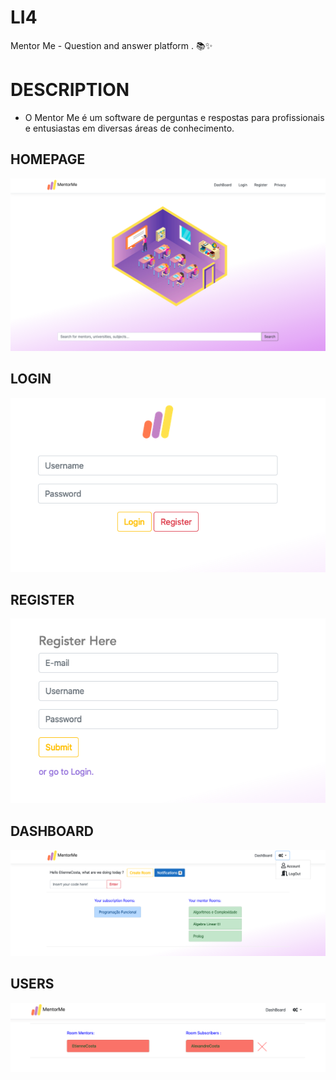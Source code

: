 # LI4
Mentor Me - Question and answer platform . 📚✨

DESCRIPTION
===========

* O Mentor Me é um software de perguntas e respostas para profissionais e entusiastas em diversas áreas de conhecimento.

HOMEPAGE
------------------

![log print](homepage.png)


LOGIN
------------------

![log print](login.png)


REGISTER
------------------

![log print](register.png)


DASHBOARD
------------------

![log print](dashboard.png)


USERS
------------------

![log print](users.png)

